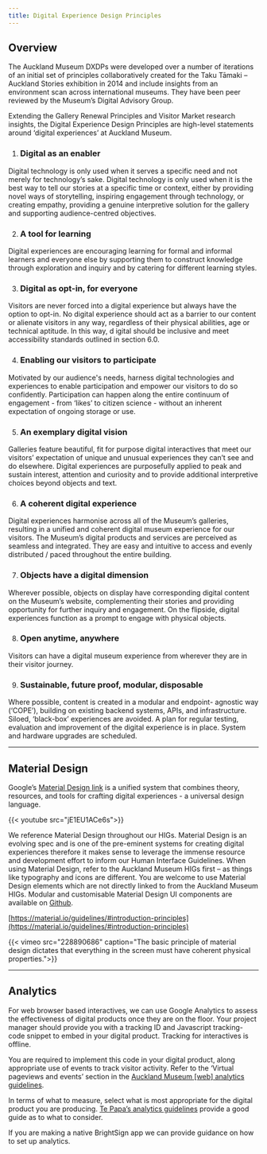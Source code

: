 ```yaml
---
title: Digital Experience Design Principles
---
```


## Overview

The Auckland Museum DXDPs were developed over a number of iterations of an initial set of principles collaboratively created for the Taku Tāmaki – Auckland Stories exhibition in 2014 and include insights from an environment scan across international museums. They have been peer reviewed by the Museum’s Digital Advisory Group.

Extending the Gallery Renewal Principles and Visitor Market research insights, the Digital Experience Design Principles are high-level statements around ‘digital experiences’ at Auckland Museum.


1. ### Digital as an enabler
Digital technology is only used when it serves a specific need and not merely for technology’s sake. Digital technology is only used when it is the best way to tell our stories at a specific time or context, either by providing novel ways of storytelling, inspiring engagement through technology, or creating empathy, providing a genuine interpretive solution for the gallery and supporting audience-centred objectives.

2. ### A tool for learning
Digital experiences are encouraging learning for formal and informal learners and everyone else by supporting them to construct knowledge through exploration and inquiry and by catering for different learning styles.

3. ### Digital as opt-in, for everyone
Visitors are never forced into a digital experience but always have the option to opt-in. No digital experience should act as a barrier to our content or alienate visitors in any way, regardless of their physical abilities, age or technical aptitude. In this way, d igital should be inclusive and meet accessibility standards outlined in section 6.0.

4. ### Enabling our visitors to participate
Motivated by our audience's needs, harness digital technologies and experiences to enable participation and empower our visitors to do so confidently. Participation can happen along the entire continuum of engagement - from ‘likes’ to citizen science - without an inherent expectation of ongoing storage or use.

5. ### An exemplary digital vision
Galleries feature beautiful, fit for purpose digital interactives that meet our visitors’ expectation of unique and unusual experiences they can’t see and do elsewhere. Digital experiences are purposefully applied to peak and sustain interest, attention and curiosity and to provide additional interpretive choices beyond objects and text.

6. ### A coherent digital experience
Digital experiences harmonise across all of the Museum’s galleries, resulting in a unified and coherent digital museum experience for our visitors. The Museum’s digital products and services are perceived as seamless and integrated. They are easy and intuitive to access and evenly distributed / paced throughout the entire building.

7. ### Objects have a digital dimension
Wherever possible, objects on display have corresponding digital content on the Museum’s website, complementing their stories and providing opportunity for further inquiry and engagement. On the flipside, digital experiences function as a prompt to engage with physical objects.

8. ### Open anytime, anywhere
Visitors can have a digital museum experience from wherever they are in their visitor journey.

9. ### Sustainable, future proof, modular, disposable
Where possible, content is created in a modular and endpoint- agnostic way (‘COPE’), building on existing backend systems, APIs, and infrastructure. Siloed, ‘black-box’ experiences are avoided. A plan for regular testing, evaluation and improvement of the digital experience is in place. System and hardware upgrades are scheduled.

---

## Material Design

Google’s [Material Design link](https://material.io/) is a unified system that combines theory, resources, and tools for crafting
digital experiences - a universal design language.

{{< youtube src="jE1EU1ACe6s">}}

We reference Material Design throughout our HIGs. Material Design is an evolving spec and is one of the pre-eminent systems for creating digital experiences therefore it makes sense to leverage the immense resource and development effort to inform our Human Interface Guidelines.
When using Material Design, refer to the Auckland Museum HIGs first – as things like typography and icons are different.
You are welcome to use Material Design elements which are not directly linked to from the Auckland Museum HIGs. Modular and customisable Material Design UI components are available on [Github](https://github.com/material-components).

[https://material.io/guidelines/#introduction-principles](https://material.io/guidelines/#introduction-principles)

{{< vimeo src="228890686" caption="The basic principle of material design dictates that everything in the screen must have coherent physical properties.">}}

---

## Analytics

For web browser based interactives, we can use Google Analytics to assess the effectiveness of
digital products once they are on the floor. Your project manager should provide you with a tracking ID
and Javascript tracking-code snippet to embed in your digital product. Tracking for interactives is
offline.

You are required to implement this code in your digital product, along appropriate use of events to
track visitor activity. Refer to the ‘Virtual pageviews and events’ section in the [Auckland Museum [web] analytics guidelines](http://www.aucklandmuseum.com/toolkit/google-analytics-tips).

In terms of what to measure, select what is most appropriate for the digital product you are producing. [Te Papa’s analytics guidelines](https://te-papa.github.io/_pages/foundations/analytics/) provide a good guide as to what to consider.

If you are making a native BrightSign app we can provide guidance on how to set up analytics.